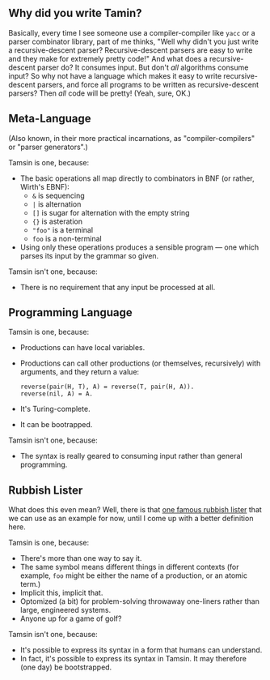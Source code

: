 
Why did you write Tamin?
------------------------

Basically, every time I see someone use a compiler-compiler like `yacc`
or a parser combinator library, part of me thinks, "Well why didn't
you just write a recursive-descent parser?  Recursive-descent parsers
are easy to write and they make for extremely pretty code!"
And what does a recursive-descent parser do?  It consumes input.  But
don't *all* algorithms consume input?  So why not have a language which
makes it easy to write recursive-descent parsers, and force all programs
to be written as recursive-descent parsers?  Then *all* code will be pretty!
(Yeah, sure, OK.)

Meta-Language
-------------

(Also known, in their more practical incarnations, as "compiler-compilers"
or "parser generators".)

Tamsin is one, because:
    
*   The basic operations all map directly to combinators in BNF (or rather,
    Wirth's EBNF):
    *   `&` is sequencing
    *   `|` is alternation
    *   `[]` is sugar for alternation with the empty string
    *   `{}` is asteration
    *   `"foo"` is a terminal
    *   `foo` is a non-terminal
*   Using only these operations produces a sensible program — one which
    parses its input by the grammar so given.

Tamsin isn't one, because:

*   There is no requirement that any input be processed at all.

Programming Language
--------------------

Tamsin is one, because:

*   Productions can have local variables.
*   Productions can call other productions (or themselves, recursively) with
    arguments, and they return a value:

        reverse(pair(H, T), A) = reverse(T, pair(H, A)).
        reverse(nil, A) = A.

*   It's Turing-complete.
*   It can be bootrapped.

Tamsin isn't one, because:

*   The syntax is really geared to consuming input rather than general
    programming.

Rubbish Lister
--------------

What does this even mean?  Well, there is that
[one famous rubbish lister](http://perl.com/) that we can use as an example
for now, until I come up with a better definition here.

Tamsin is one, because:
    
*   There's more than one way to say it.
*   The same symbol means different things in different contexts
    (for example, `foo` might be either the name of a production, or an
    atomic term.)
*   Implicit this, implicit that.
*   Optomized (a bit) for problem-solving throwaway one-liners rather than
    large, engineered systems.
*   Anyone up for a game of golf?

Tamsin isn't one, because:

*   It's possible to express its syntax in a form that humans can understand.
*   In fact, it's possible to express its syntax in Tamsin.  It may therefore
    (one day) be bootstrapped.
